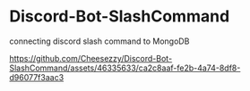 # Discord-Bot-SlashCommand
connecting discord slash command to MongoDB


https://github.com/Cheesezzy/Discord-Bot-SlashCommand/assets/46335633/ca2c8aaf-fe2b-4a74-8df8-d96077f3aac3

